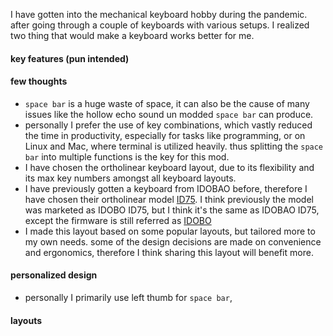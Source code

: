 I have gotten into the mechanical keyboard hobby during the pandemic. after going through a couple of keyboards with various setups. I realized two thing that would make a keyboard works better for me.

#### key features (pun intended)

#### few thoughts

- `space bar` is a huge waste of space, it can also be the cause of many issues like the hollow echo sound un modded `space bar` can produce.
- personally I prefer the use of key combinations, which vastly reduced the time in productivity, especially for tasks like programming, or on Linux and Mac, where terminal is utilized heavily. thus splitting the `space bar` into multiple functions is the key for this mod.
- I have chosen the ortholinear keyboard layout, due to its flexibility and its max key numbers amongst all keyboard layouts.
- I have previously gotten a keyboard from IDOBAO before, therefore I have chosen their ortholinear model [ID75](https://idobao.net/collections/keyboard-kit/products/idobao-id75v1-hot-swappable-mechanical-keyboard-kit?variant=39370046341251). I think previously the model was marketed as IDOBO ID75, but I think it's the same as IDOBAO ID75, except the firmware is still referred as [IDOBO](https://config.qmk.fm/#/idobo/LAYOUT_ortho_5x15)
- I made this layout based on some popular layouts, but tailored more to my own needs. some of the design decisions are made on convenience and ergonomics, therefore I think sharing this layout will benefit more.

#### personalized design

- personally I primarily use left thumb for `space bar`,

#### layouts
